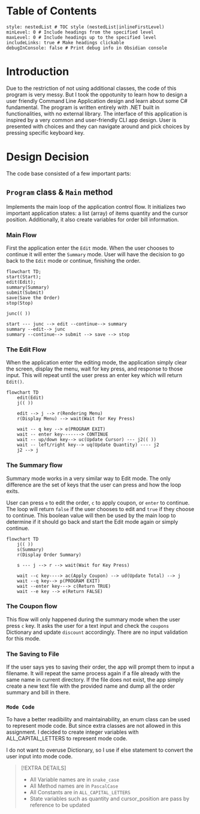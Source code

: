 # Table of Contents
```table-of-contents
style: nestedList # TOC style (nestedList|inlineFirstLevel)
minLevel: 0 # Include headings from the specified level
maxLevel: 0 # Include headings up to the specified level
includeLinks: true # Make headings clickable
debugInConsole: false # Print debug info in Obsidian console
```
# Introduction
Due to the restriction of not using additional classes, the code of this program is very messy. But I took the oppotunity to learn how to design a user friendly Command Line Application design and learn about some C# fundamental. The program is written entirely with .NET built in functionalities, with no external library. The interface of this application is inspired by a very common and user-friendly CLI app design. User is presented with choices and they can navigate around and pick choices by pressing specific keyboard key.

# Design Decision
The code base consisted of a few important parts:

## `Program` class & `Main` method
Implements the main loop of the application control flow. It initializes two important application states: a list (array) of items quantity and the cursor position. Additionally, it also create variables for order bill information.

### Main Flow

First the application enter the `Edit` mode. When the user chooses to continue it will enter the `Summary` mode. User will have the decision to go back to the `Edit` mode or continue, finishing the order.

```mermaid
flowchart TD;
start(Start);
edit(Edit);
summary(Summary)
submit(Submit)
save(Save the Order)
stop(Stop)

junc(( ))

start --- junc --> edit --continue--> summary
summary --edit--> junc
summary --continue--> submit --> save --> stop
```

### The Edit Flow
When the application enter the editing mode, the application simply clear the screen, display the menu, wait for key press, and response to those input. This will repeat until the user press an enter key which will return `Edit()`.

```mermaid
flowchart TD
	edit(Edit)
	j(( ))

	edit --> j --> r(Rendering Menu)
	r(Display Menu) --> wait(Wait for Key Press)
	
	wait -- q key --> e(PROGRAM EXIT)
	wait -- enter key-------> CONTINUE
	wait -- up/down key--> uc(Update Cursor) --- j2(( ))
	wait -- left/right key--> uq(Update Quantity) ---- j2
	j2 --> j
```

### The Summary flow
Summary mode works in a very similar way to Edit mode. The only difference are the set of keys that the user can press and how the loop exits. 

User can press `e` to edit the order, `c` to apply coupon, or `enter` to continue. The loop will return `false` if the user chooses to edit and `true` if they choose to continue. This boolean value will then be used by the main loop to determine if it should go back and start the Edit mode again or simply continue.

```mermaid
flowchart TD
	j(( ))
	s(Summary)
	r(Display Order Summary)
	
	s --- j --> r --> wait(Wait for Key Press)
	
	wait --c key----> ac(Apply Coupon) --> ud(Update Total) --> j
	wait --q key--> p(PROGRAM EXIT)
	wait --enter key---> c(Return TRUE)
	wait --e key --> e(Return FALSE)
```

### The Coupon flow
This flow will only happened during the summary mode when the user press `c` key. It asks the user for a text input and check the `coupons` Dictionary and update `discount` accordingly. There are no input validation for this mode.

### The Saving to File
If the user says yes to saving their order, the app will prompt them to input a filename. It will repeat the same process again if a file already with the same name in current directory. If the file does not exist, the app simply create a new text file with the provided name and dump all the order summary and bill in there.

### `Mode Code` 
To have a better readibility and maintainability, an enum class can be used to represent mode code. But since extra classes are not allowed in this assignment. I decided to create integer variables with ALL_CAPITAL_LETTERS to represent mode code. 

I do not want to overuse Dictionary, so I use if else statement to convert the user input into mode code.

> [!EXTRA DETAILS]
> - All Variable names are in `snake_case`
> - All Method names are in `PascalCase`
> - All Constants are in `ALL_CAPITAL_LETTERS`
> - State variables such as quantity and cursor_position are pass by reference to be updated
